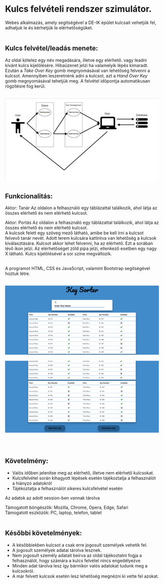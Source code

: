 # Kulcs felvételi rendszer szimulátor.

Webes alkalmazás, amely segítségével a DE-IK épület kulcsait vehetjük fel, adhatjuk le és kérhetjük le elérhetőségüket.
<br/><br/>

## Kulcs felvétel/leadás menete:  
Az oldal kötelez egy név megadására, illetve egy elérhető. vagy leadni kívánt kulcs kijelölésére. Hibaüzenet jelzi ha valamelyik lépés kimaradt. Ezután a *Take Over Key* gomb megnyomásával van lehetőség felvenni a kulcsot. Amennyiben leszeretnénk adni a kulcsot, azt a *Hand Over Key* gomb megnyomásával tehetjük meg. A felvétel időpontja automatikusan rögzítésre fog kerül.
<br/><br/>

![alt text](Pictures/uml.png)

## Funkcionalitás:  
Aktor: Tanár
Az oldalon a felhasználó egy táblázattal találkozik, ahol látja az összes elérhető és nem elérhető kulcsot.

Aktor: Portás
Az oldalon a felhasználó egy táblázattal találkozik, ahol látja az összes elérhető és nem elérhető kulcsot.  
A kulcsok felett egy szöveg mező látható, amibe be kell írni a kulcsot felvevő tanár nevét.
Adott terem kulcsára kattintva van lehetőség a kulcsok kiválasztására. Kulcsot akkor lehet felvenni, ha az elérhető.
Ezt a sorában lévő ikon jelzi. Az elérhetőséget zöld pipa jelzi, ellenkező esetben egy nagy X látható. Kulcs kijelölésével a sor színe megváltozik. 
<br/><br/>

A programot HTML, CSS és JavaScript, valamint Bootstrap segítségével hoztuk létre. <br><br>

![alt text](Pictures/frontend1.png)
<br/><br/>
![alt text](Pictures/frontend2.png)

<br/><br/>
## Követelmény: 
- Valós időben jelenítse meg az elérhető, illetve nem elérhető kulcsokat.
- Kulcsfelvétel során kihagyott lépések esetén tájékoztatja a felhasználót a hiányzó adatokról
- Tájékoztatja a felhasználót sikeres kulcsfelvétel esetén

Az adatok az adott session-ben vannak tárolva <br/>

Támogatott böngészők: Mozilla, Chrome, Opera, Edge, Safari<br/>
Támogatott eszközök: PC, laptop, telefon, tablet
<br/><br/>
## Későbbi követelmények:
- A későbbiekben kulcsot a csak erre jogosult személyek vehetik fel. 
- A jogosult személyek adatai tárolva lesznek.
- Nem jogosult személy adatait beírva az oldal tájékoztatni fogja a felhasználót, hogy számára a kulcs felvétel nincs engedélyezve
- Minden adat tárolva lesz így bármikor valós adatokat tudunk meg a kulcsokról.
- A már felvett kulcsok esetén lesz lehetőség megnézni ki vette fel azokat.


